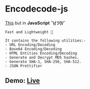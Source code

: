 # Encodecode-js

[This](https://github.com/iamnihal/encodecode) but in **JavaScript** **¯\\_(ツ)_/¯**
```
Fast and Lightweight 🚀
```
```
It contains the following utilities:-
- URL Encoding/Decoding 
- Base64 Encoding/Decoding
- HTML Entities Encoding/Decoding
- Generate and Decrypt MD5 hashes.
- Generate SHA-1, SHA-256, SHA-512.
- JSON Prettifier
```
## Demo: [Live](https://encodeappjs.herokuapp.com)
